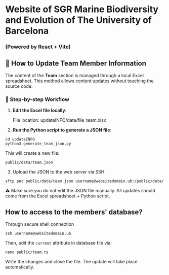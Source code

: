 # Website of SGR Marine Biodiversity and Evolution of The University of Barcelona
### (Powered by React + Vite)




## 🔄 How to Update Team Member Information

The content of the **Team** section is managed through a local Excel spreadsheet. This method allows content updates without touching the source code.

### 📁 Step-by-step Workflow

1. **Edit the Excel file locally**:
   
   File location:
        updateINFO/data/file_team.xlsx


2. **Run the Python script to generate a JSON file**:

```shell
cd updateINFO
python3 generate_team_json.py
```

This will create a new file:
```
public/data/team.json
```

3. Upload the JSON to the web server via SSH:

```shell
sftp put public/data/team.json username@websitedomain.ub:/public/data/
```
⚠️ Make sure you do not edit the JSON file manually. All updates should come from the Excel spreadsheet + Python script.


## How to access to the members' database?
Through secure shell connection
```shell
ssh username@websitedomain.ub 
```
Then, edit the `current` attribute in database file via:
```shell
nano public/team.ts            
```
Write the changes and close the file. The update will take place automatically.
